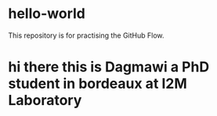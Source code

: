 # hello-world
This repository is for practising the GitHub Flow.
# hi there this is Dagmawi a PhD student in bordeaux at I2M Laboratory
